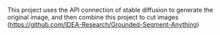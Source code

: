 This project uses the API connection of stable diffusion to generate the original image, and then combine this project to cut images (https://github.com/IDEA-Research/Grounded-Segment-Anything)
